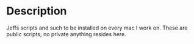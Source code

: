# Description

Jeffs scripts and such to be installed on every mac I work on.
These are public scripts; no private anything resides here.
